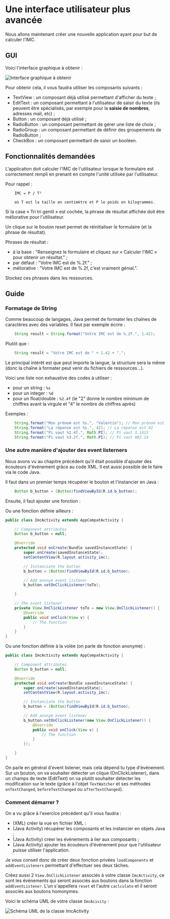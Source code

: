 # Une interface utilisateur plus avancée

Nous allons maintenant créer une nouvelle application ayant pour but de calculer l'IMC.

## GUI

Voici l'interface graphique à obtenir :

![Interface graphique à obtenir](screens/gui.png "Interface graphique à obtenir")

Pour obtenir cela, il vous faudra utiliser les composants suivants :
* TextView : un composant déjà utilisé permettant d'afficher du texte ;
* EditText : un composant permettant à l'utilisateur de saisir du texte (ils peuvent être spécialisés, par exemple pour la **saisie de nombres**, adresses mail, etc) ;
* Button : un composant déjà utilisé ;
* RadioButton : un composant permettant de gérer une liste de choix ;
* RadioGroup : un composant permettant de définir des groupements de RadioButton ;
* CheckBox : un composant permettant de saisir un booléen.

## Fonctionnalités demandées

L'application doit calculer l'IMC de l'utilisateur lorsque le formulaire est correctement rempli en prenant en compte l'unité utilisée par l'utilisateur.

Pour rappel :

```
    IMC = P / T²
    
    où T est la taille en centimètre et P le poids en kilogrammes.
```

Si la case « Tri tri gentil » est cochée, la phrase de résultat affichée doit être méliorative pour l'utilisateur.

Un clique sur le bouton reset permet de réinitialiser le formulaire (et la phrase de résultat).

Phrases de résultat :
* à la base : "Renseignez le formulaire et cliquez sur « Calculer l'IMC » pour obtenir un résultat." ;
* par défaut : "Votre IMC est de %.2f." ;
* méliorative : "Votre IMC est de %.2f, c'est vraiment génial.".

Stockez ces phrases dans les ressources.

## Guide

### Formatage de String

Comme beaucoup de langages, Java permet de formater les chaînes de caractères avec des variables. Il faut par exemple écrire :

```java
    String result = String.format("Votre IMC est de %.2f.", 1.42);
```

Plutôt que :

```java
    String result = "Votre IMC est de " + 1.42 + ".";
```

Le principal intérêt est que peut importe la langue, la structure sera la même (donc la chaîne à formater peut venir du fichiers de ressources...).

Voici une liste non exhaustive des codes à utiliser :
* pour un string : `%s`
* pour un integer : `%d`
* pour un float/double : `%2.4f` (le "2" donne le nombre minimum de chiffres avant la virgule et "4" le nombre de chiffres après)

Exemples :

```java
    String.format("Mon prénom est %s.", "Valentin"); // Mon prénom est Valentin
    String.format("La réponse est %s.", 42); // La réponse est 42
    String.format("Pi vaut %2.4f.", Math.PI); // Pi vaut 3.1415
    String.format("Pi vaut %3.2f.", Math.PI); // Pi vaut 003.14
```

### Une autre manière d'ajouter des event listerners

Nous avons vu au chapitre précédent qu'il était possible d'ajouter des écouteurs d'événement grâce au code XML.
Il est aussi possible de le faire via le code Java.

Il faut dans un premier temps récupérer le bouton et l'instancier en Java :

```java
    Button b_button = (Button)findViewById(R.id.b_button);
```

Ensuite, il faut ajouter une fonction :

Ou une fonction définie ailleurs :

```java
public class ImcActivity extends AppCompatActivity {

    // Component attributes
    Button b_button = null;

    @Override
    protected void onCreate(Bundle savedInstanceState) {
        super.onCreate(savedInstanceState);
        setContentView(R.layout.activity_imc);

        // Instanciate the button
        b_button = (Button)findViewById(R.id.b_button);

        // Add anonym event listener
        b_button.setOnClickListener(toTo);

    }

    // The event listener
    private View.OnClickListener toTo = new View.OnClickListener() {
        @Override
        public void onClick(View v) {
            // The function
        }
    }
}

```

Ou une fonction définie à la volée (on parle de fonction anonyme) :

```java
public class ImcActivity extends AppCompatActivity {

    // Component attributes
    Button b_button = null;

    @Override
    protected void onCreate(Bundle savedInstanceState) {
        super.onCreate(savedInstanceState);
        setContentView(R.layout.activity_imc);

        // Instanciate the button
        b_button = (Button)findViewById(R.id.b_button);

        // Add anonym event listener
        b_button.setOnClickListener(new View.OnClickListener() {
            @Override
            public void onClick(View v) {
                // The function
            }
        });

    }
}
```

On parle en général d'event listener, mais cela dépend tu type d'événement. Sur un bouton, on va souhaiter détecter un clique (OnClickListener), dans un champs de texte (EditText) on va plutôt souhaiter détecter les modification sur le texte (grâce à l'objet `TextWatcher` et ses méthodes `onTextChanged`, `beforeTextChanged` ou `afterTextChanged`).

### Comment démarrer ?

On a vu grâce à l'exercice précédent qu'il vous faudra :
* (XML) créer la vue en fichier XML :
* (Java Activity) récupérer les composants et les instancier en objets Java ;
* (Java Activity) créer les événements à lier aux composants ;
* (Java Activity) ajouter les écouteurs d'événement pour que l'utilisateur puisse utiliser l'application.

Je vous conseil donc de créer deux fonction privées `loadComponents` et `addEventListeners` permettant d'effectuer ses deux tâches.

Créez aussi 2 `View.OnClickListener` associés à votre classe `ImcActivity`, ce sont les événements qui seront associés aux boutons dans la fonction `addEventListener`. L'un s'appellera `reset` et l'autre `caclculate` et il seront associés aux boutons homonymes.

Voici le schéma UML de votre classe `ImcAcivity` :

![Schéma UML de la classe ImcActivity](uml/activity.png "Schéma UML de la classe ImcActivity")